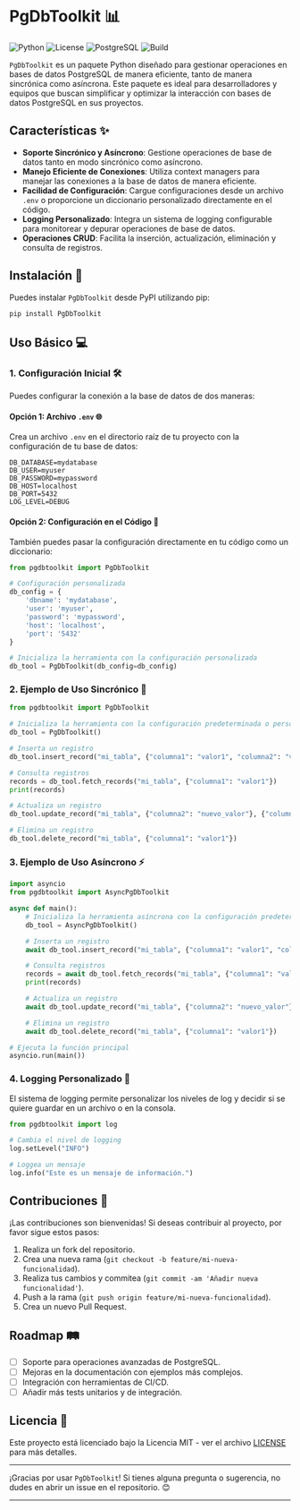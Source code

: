 # PgDbToolkit 📊

![Python](https://img.shields.io/badge/python-3.8%2B-blue)
![License](https://img.shields.io/badge/license-MIT-green)
![PostgreSQL](https://img.shields.io/badge/postgresql-✔️-blue)
![Build](https://img.shields.io/badge/build-passing-brightgreen)

`PgDbToolkit` es un paquete Python diseñado para gestionar operaciones en bases de datos PostgreSQL de manera eficiente, tanto de manera sincrónica como asíncrona. Este paquete es ideal para desarrolladores y equipos que buscan simplificar y optimizar la interacción con bases de datos PostgreSQL en sus proyectos.

## Características ✨

- **Soporte Sincrónico y Asíncrono**: Gestione operaciones de base de datos tanto en modo sincrónico como asíncrono.
- **Manejo Eficiente de Conexiones**: Utiliza context managers para manejar las conexiones a la base de datos de manera eficiente.
- **Facilidad de Configuración**: Cargue configuraciones desde un archivo `.env` o proporcione un diccionario personalizado directamente en el código.
- **Logging Personalizado**: Integra un sistema de logging configurable para monitorear y depurar operaciones de base de datos.
- **Operaciones CRUD**: Facilita la inserción, actualización, eliminación y consulta de registros.

## Instalación 🚀

Puedes instalar `PgDbToolkit` desde PyPI utilizando pip:

```bash
pip install PgDbToolkit
```

## Uso Básico 💻

### 1. Configuración Inicial 🛠️

Puedes configurar la conexión a la base de datos de dos maneras:

#### Opción 1: Archivo `.env` 🌐

Crea un archivo `.env` en el directorio raíz de tu proyecto con la configuración de tu base de datos:

```env
DB_DATABASE=mydatabase
DB_USER=myuser
DB_PASSWORD=mypassword
DB_HOST=localhost
DB_PORT=5432
LOG_LEVEL=DEBUG
```

#### Opción 2: Configuración en el Código 🔧

También puedes pasar la configuración directamente en tu código como un diccionario:

```python
from pgdbtoolkit import PgDbToolkit

# Configuración personalizada
db_config = {
    'dbname': 'mydatabase',
    'user': 'myuser',
    'password': 'mypassword',
    'host': 'localhost',
    'port': '5432'
}

# Inicializa la herramienta con la configuración personalizada
db_tool = PgDbToolkit(db_config=db_config)
```

### 2. Ejemplo de Uso Sincrónico 🔄

```python
from pgdbtoolkit import PgDbToolkit

# Inicializa la herramienta con la configuración predeterminada o personalizada
db_tool = PgDbToolkit()

# Inserta un registro
db_tool.insert_record("mi_tabla", {"columna1": "valor1", "columna2": "valor2"})

# Consulta registros
records = db_tool.fetch_records("mi_tabla", {"columna1": "valor1"})
print(records)

# Actualiza un registro
db_tool.update_record("mi_tabla", {"columna2": "nuevo_valor"}, {"columna1": "valor1"})

# Elimina un registro
db_tool.delete_record("mi_tabla", {"columna1": "valor1"})
```

### 3. Ejemplo de Uso Asíncrono ⚡

```python
import asyncio
from pgdbtoolkit import AsyncPgDbToolkit

async def main():
    # Inicializa la herramienta asíncrona con la configuración predeterminada o personalizada
    db_tool = AsyncPgDbToolkit()

    # Inserta un registro
    await db_tool.insert_record("mi_tabla", {"columna1": "valor1", "columna2": "valor2"})

    # Consulta registros
    records = await db_tool.fetch_records("mi_tabla", {"columna1": "valor1"})
    print(records)

    # Actualiza un registro
    await db_tool.update_record("mi_tabla", {"columna2": "nuevo_valor"}, {"columna1": "valor1"})

    # Elimina un registro
    await db_tool.delete_record("mi_tabla", {"columna1": "valor1"})

# Ejecuta la función principal
asyncio.run(main())
```

### 4. Logging Personalizado 📜

El sistema de logging permite personalizar los niveles de log y decidir si se quiere guardar en un archivo o en la consola.

```python
from pgdbtoolkit import log

# Cambia el nivel de logging
log.setLevel("INFO")

# Loggea un mensaje
log.info("Este es un mensaje de información.")
```

## Contribuciones 👥

¡Las contribuciones son bienvenidas! Si deseas contribuir al proyecto, por favor sigue estos pasos:

1. Realiza un fork del repositorio.
2. Crea una nueva rama (`git checkout -b feature/mi-nueva-funcionalidad`).
3. Realiza tus cambios y commitea (`git commit -am 'Añadir nueva funcionalidad'`).
4. Push a la rama (`git push origin feature/mi-nueva-funcionalidad`).
5. Crea un nuevo Pull Request.

## Roadmap 🛤️

- [ ] Soporte para operaciones avanzadas de PostgreSQL.
- [ ] Mejoras en la documentación con ejemplos más complejos.
- [ ] Integración con herramientas de CI/CD.
- [ ] Añadir más tests unitarios y de integración.

## Licencia 📄

Este proyecto está licenciado bajo la Licencia MIT - ver el archivo [LICENSE](LICENSE) para más detalles.

---

¡Gracias por usar `PgDbToolkit`! Si tienes alguna pregunta o sugerencia, no dudes en abrir un issue en el repositorio. 😊

---